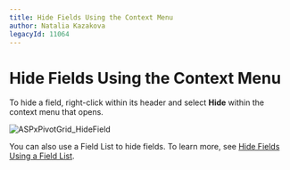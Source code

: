 ```yaml
---
title: Hide Fields Using the Context Menu
author: Natalia Kazakova
legacyId: 11064
---
```

# Hide Fields Using the Context Menu
To hide a field, right-click within its header and select **Hide** within the context menu that opens.

![ASPxPivotGrid_HideField](../../../../images/img8930.png)

You can also use a Field List to hide fields. To learn more, see [Hide Fields Using a Field List](hide-fields-using-a-field-list.md).